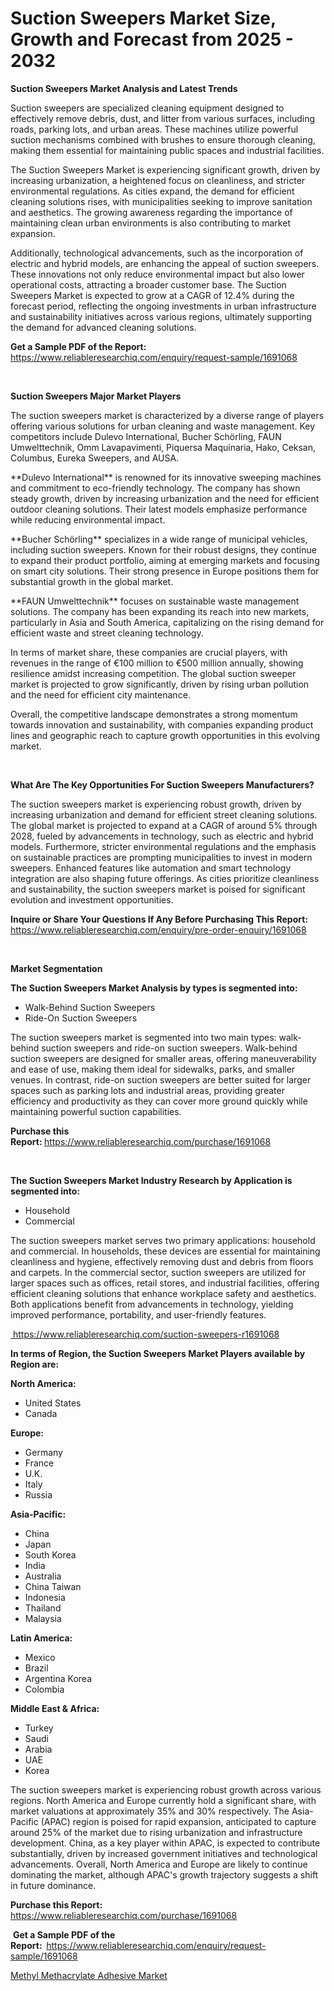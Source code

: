 <p><h1>Suction Sweepers Market Size, Growth and Forecast from 2025 - 2032</h1></p><p><strong>Suction Sweepers Market Analysis and Latest Trends</strong></p>
<p><p>Suction sweepers are specialized cleaning equipment designed to effectively remove debris, dust, and litter from various surfaces, including roads, parking lots, and urban areas. These machines utilize powerful suction mechanisms combined with brushes to ensure thorough cleaning, making them essential for maintaining public spaces and industrial facilities.</p><p>The Suction Sweepers Market is experiencing significant growth, driven by increasing urbanization, a heightened focus on cleanliness, and stricter environmental regulations. As cities expand, the demand for efficient cleaning solutions rises, with municipalities seeking to improve sanitation and aesthetics. The growing awareness regarding the importance of maintaining clean urban environments is also contributing to market expansion.</p><p>Additionally, technological advancements, such as the incorporation of electric and hybrid models, are enhancing the appeal of suction sweepers. These innovations not only reduce environmental impact but also lower operational costs, attracting a broader customer base. The Suction Sweepers Market is expected to grow at a CAGR of 12.4% during the forecast period, reflecting the ongoing investments in urban infrastructure and sustainability initiatives across various regions, ultimately supporting the demand for advanced cleaning solutions.</p></p>
<p><strong>Get a Sample PDF of the Report:&nbsp;</strong> <a href="https://www.reliableresearchiq.com/enquiry/request-sample/1691068?utm_campaign=2455&utm_medium=2&utm_source=Github&utm_content=ia&utm_term=26032025&utm_id=suction-sweepers">https://www.reliableresearchiq.com/enquiry/request-sample/1691068</a></p>
<p>&nbsp;</p>
<p><strong>Suction Sweepers Major Market Players</strong></p>
<p><p>The suction sweepers market is characterized by a diverse range of players offering various solutions for urban cleaning and waste management. Key competitors include Dulevo International, Bucher Schörling, FAUN Umwelttechnik, Omm Lavapavimenti, Piquersa Maquinaria, Hako, Ceksan, Columbus, Eureka Sweepers, and AUSA.</p><p>**Dulevo International** is renowned for its innovative sweeping machines and commitment to eco-friendly technology. The company has shown steady growth, driven by increasing urbanization and the need for efficient outdoor cleaning solutions. Their latest models emphasize performance while reducing environmental impact.</p><p>**Bucher Schörling** specializes in a wide range of municipal vehicles, including suction sweepers. Known for their robust designs, they continue to expand their product portfolio, aiming at emerging markets and focusing on smart city solutions. Their strong presence in Europe positions them for substantial growth in the global market.</p><p>**FAUN Umwelttechnik** focuses on sustainable waste management solutions. The company has been expanding its reach into new markets, particularly in Asia and South America, capitalizing on the rising demand for efficient waste and street cleaning technology. </p><p>In terms of market share, these companies are crucial players, with revenues in the range of €100 million to €500 million annually, showing resilience amidst increasing competition. The global suction sweeper market is projected to grow significantly, driven by rising urban pollution and the need for efficient city maintenance.</p><p>Overall, the competitive landscape demonstrates a strong momentum towards innovation and sustainability, with companies expanding product lines and geographic reach to capture growth opportunities in this evolving market.</p></p>
<p>&nbsp;</p>
<p><strong>What Are The Key Opportunities For Suction Sweepers Manufacturers?</strong></p>
<p><p>The suction sweepers market is experiencing robust growth, driven by increasing urbanization and demand for efficient street cleaning solutions. The global market is projected to expand at a CAGR of around 5% through 2028, fueled by advancements in technology, such as electric and hybrid models. Furthermore, stricter environmental regulations and the emphasis on sustainable practices are prompting municipalities to invest in modern sweepers. Enhanced features like automation and smart technology integration are also shaping future offerings. As cities prioritize cleanliness and sustainability, the suction sweepers market is poised for significant evolution and investment opportunities.</p></p>
<p><strong>Inquire or Share Your Questions If Any Before Purchasing This Report:</strong> <a href="https://www.reliableresearchiq.com/enquiry/pre-order-enquiry/1691068?utm_campaign=2455&utm_medium=2&utm_source=Github&utm_content=ia&utm_term=26032025&utm_id=suction-sweepers">https://www.reliableresearchiq.com/enquiry/pre-order-enquiry/1691068</a></p>
<p>&nbsp;</p>
<p><strong>Market Segmentation</strong></p>
<p><strong>The Suction Sweepers Market Analysis by types is segmented into:</strong></p>
<p><ul><li>Walk-Behind Suction Sweepers</li><li>Ride-On Suction Sweepers</li></ul></p>
<p><p>The suction sweepers market is segmented into two main types: walk-behind suction sweepers and ride-on suction sweepers. Walk-behind suction sweepers are designed for smaller areas, offering maneuverability and ease of use, making them ideal for sidewalks, parks, and smaller venues. In contrast, ride-on suction sweepers are better suited for larger spaces such as parking lots and industrial areas, providing greater efficiency and productivity as they can cover more ground quickly while maintaining powerful suction capabilities.</p></p>
<p><strong>Purchase this Report:&nbsp;</strong><a href="https://www.reliableresearchiq.com/purchase/1691068?utm_campaign=2455&utm_medium=2&utm_source=Github&utm_content=ia&utm_term=26032025&utm_id=suction-sweepers">https://www.reliableresearchiq.com/purchase/1691068</a></p>
<p>&nbsp;</p>
<p><strong>The Suction Sweepers Market Industry Research by Application is segmented into:</strong></p>
<p><ul><li>Household</li><li>Commercial</li></ul></p>
<p><p>The suction sweepers market serves two primary applications: household and commercial. In households, these devices are essential for maintaining cleanliness and hygiene, effectively removing dust and debris from floors and carpets. In the commercial sector, suction sweepers are utilized for larger spaces such as offices, retail stores, and industrial facilities, offering efficient cleaning solutions that enhance workplace safety and aesthetics. Both applications benefit from advancements in technology, yielding improved performance, portability, and user-friendly features.</p></p>
<p><a href="https://www.reliableresearchiq.com/suction-sweepers-r1691068?utm_campaign=2455&utm_medium=2&utm_source=Github&utm_content=ia&utm_term=26032025&utm_id=suction-sweepers">&nbsp;https://www.reliableresearchiq.com/suction-sweepers-r1691068</a></p>
<p><strong>In terms of Region, the Suction Sweepers Market Players available by Region are:</strong></p>
<p>
    <p> <strong> North America: </strong>
        <ul>
            <li>United States</li>
            <li>Canada</li>
        </ul>
        </p> 
    <p> <strong> Europe: </strong>
        <ul>
            <li>Germany</li>
            <li>France</li>
            <li>U.K.</li>
            <li>Italy</li>
            <li>Russia</li>
        </ul>
        </p> 
    <p> <strong> Asia-Pacific: </strong>
        <ul>
            <li>China</li>
            <li>Japan</li>
            <li>South Korea</li>
            <li>India</li>
            <li>Australia</li>
            <li>China Taiwan</li>
            <li>Indonesia</li>
            <li>Thailand</li>
            <li>Malaysia</li>
        </ul>
        </p> 
    <p> <strong> Latin America: </strong>
        <ul>
            <li>Mexico</li>
            <li>Brazil</li>
            <li>Argentina Korea</li>
            <li>Colombia</li>
        </ul>
        </p> 
    <p> <strong> Middle East & Africa: </strong>
        <ul>
            <li>Turkey</li>
            <li>Saudi</li>
            <li>Arabia</li>
            <li>UAE</li>
            <li>Korea</li>
        </ul>
    </p>
    </p>
<p><p>The suction sweepers market is experiencing robust growth across various regions. North America and Europe currently hold a significant share, with market valuations at approximately 35% and 30% respectively. The Asia-Pacific (APAC) region is poised for rapid expansion, anticipated to capture around 25% of the market due to rising urbanization and infrastructure development. China, as a key player within APAC, is expected to contribute substantially, driven by increased government initiatives and technological advancements. Overall, North America and Europe are likely to continue dominating the market, although APAC's growth trajectory suggests a shift in future dominance.</p></p>
<p><strong>Purchase this Report: </strong><a href="https://www.reliableresearchiq.com/purchase/1691068?utm_campaign=2455&utm_medium=2&utm_source=Github&utm_content=ia&utm_term=26032025&utm_id=suction-sweepers">https://www.reliableresearchiq.com/purchase/1691068</a></p>
<p>&nbsp;<strong>Get a Sample PDF of the Report:&nbsp;&nbsp;</strong><a href="https://www.reliableresearchiq.com/enquiry/request-sample/1691068?utm_campaign=2455&utm_medium=2&utm_source=Github&utm_content=ia&utm_term=26032025&utm_id=suction-sweepers">https://www.reliableresearchiq.com/enquiry/request-sample/1691068</a></p>
<p><strong></strong></p>
<p><p><a href="https://github.com/damjiederyd/Market-Research-Report-List-1/blob/main/methyl-methacrylate-adhesive-market.md?utm_campaign=2455&utm_medium=2&utm_source=Github&utm_content=ia&utm_term=26032025&utm_id=suction-sweepers">Methyl Methacrylate Adhesive Market</a></p></p>